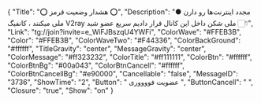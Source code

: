 {
"Title": "⭕️  هشدار وضعیت قرمز  ⭕️",
"Description": "● مجدد اینترنت‌ها رو دارن ملی میکنند ، کانفیگ V2ray ملی شکن داخل این کانال قرار دادیم سریع عضو شید 👇🏻",
"Link": "tg://join?invite=e_WiFJBszqU4YWFi",
"ColorWave": "#FFEB3B",
"Color": "#FFEB3B",
"ColorWaveTwo": "#F44336",
"ColorBackGround": "#ffffff",
"TitleGravity": "center",
"MessageGravity": "center",
"ColorMessage": "#ff323232",
"ColorTitle": "#ff111111",
"ColorBtn": "#ffffff",
"ColorBtnBg": "#00a043",
"ColorBtnCancell": "#ffffff",
"ColorBtnCancellBg": "#e90000",
"Cancellable": "false",
"MessageID": "3736",
"ShowTime": "2",
"Button": " عضویت فووووری ",
"ButtonCancell": "  ",
"Closure": "true",
"Show": "on"
}
